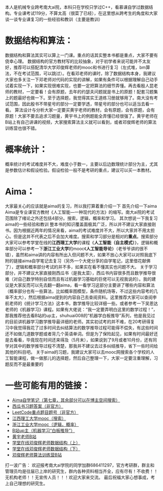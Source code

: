 本人是机械专业跨考南大ai院，本科只在学校只学过C++，看慕课自学过数据结构。专业课考试119分，不算太高（很菜了已经），在这里想从跨考生的角度和大家谈一谈专业课复习的一些经验和教训（主要是教训）
# 数据结构和算法：
数据结构和算法其实可以算上一门课。重点的话其实整本书都是重点，大家不要有侥幸心理。
数据结构的官方教材写的比较抽象，对于初学者来说可能并不太友好，推荐可以搭配清华大学邓俊辉老师的mooc和书进行复习（左式堆，bm算法，不在考试范围，可以跳过）。在看邓老师的课时，除了数据结构本身，我建议大家也多关注一下邓老师对代码的实现的讲解，如果有条件可以根据理解自己动手试着实现一下，如果实现很难实现，也要一定把算法的细节弄懂。再去看殷人昆老师的教材，一定要看！会有原题，去年的约瑟夫问题就是书上的原题！配套习题集上的题最好也做一下。至于选择题，我觉得其实王道练习册就够用了。南大没有考试范围，因此殷书不带星号的部分一定要学透，带星号的部分也可以适当去看一看。
算法设计与分析大家一定要买黄宇老师的教材，会有原题，会有原题，会有原题！大家不要去追求习题量，黄宇书上的例题能全弄懂已经很强了。黄宇老师在B站上有自己讲课的视频，大家搜索算法主义就可以看到，或者邓俊辉老师的算法训练营也很不错。
# 概率统计：
概率统计的考试难度并不大，难度小于数一，主要以后边数理统计部分为主，尤其是参数估计和假设检验。假设检验一般不是考研的重点，建议可以买一本教材。
# Aima：
大家最关心的应该就是aima的复习，所以我打算着重介绍一下
首先介绍一下aima
Aima是专业课官方教材《人工智能—一种现代的方法》的缩写。南大ai院的考试范围除了绪论之外还包括4部分。搜索，逻辑，概率和学习。
其次想说一下我复习aima的一些经验和教训
整本书的知识覆盖面极其广泛，所以并不建议大家直接刚书。因为根据近两年的情况来看，aima的考试难度并不大，所以大家并不用太担心。但是这并不代表之后不会加大难度。搜索和学习部分是相对的**重点**。搜索部分大家可以参考学堂在线的**江西理工大学**的课程《**人工智能（自主模式）**》，逻辑和概率部分可以参考一下**浙江工业大学**的mooc《**人工智能导论**》（老爷爷讲的很不错），虽然和aima讲的内容有所出入但问题不大，如果不放心大家可以对照我底下附的链接aima自学笔记去复习（另外一个大佬分享的自学笔记，这里借花献佛了），逻辑和概率部分考试的并不多，如果实在看不懂其实也问题不大。
关于学习部分，并不建议大家直接刚西瓜书（是我太菜），西瓜书内容很多而且数学推导很难（对自己数学特别自信而且有过机器学习基础的巨佬可以无视我说的）。我的建议是大家反而可以先去翻一翻aima，看一看学习这部分主要讲了哪些内容和算法（概率部分也有一些算法，比如概率图模型，条件随机场等，不过这些内容考的几率不太大），然后根据aima提到的内容自己去查阅资料。这里推荐大家可以查阅李航老师的《统计学习方法》这本书，数学推导比较详细一些。或者参考一下吴恩达老师的《机器学习》课程。如果有大佬说：“我一定要弄明白这里的数学过程！”，那我推荐他去看B站的up主，shuhuai008的“机器学白板推导”系列，他是我见过的目前讲机器学习数学推导最详细的老师。其实初试考的并不难，在20考研得复习中我觉得我花了过多时间去纠结算法的数学推导过程可能得不偿失，有这些时间还不如做几道数学题或者背几个英语单词。但是为了保险起见，如果有时间最好还是去看看，毕竟现在时间还来得及（5月末），如果说到了9月或者10月份，还有同学对其中的数学推导过程不清楚，那我并不建议去过多纠结推导，省下一些时间给其他的科目吧。
关于aima的习题，我建议大家可以去mooc网搜索各个学校的人工智能课程，做一做那儿的选择题，然后自己整理一下，大家一定要注重理解，习题反而不是最重要的

# 一些可能有用的链接：
   * [Aima自学笔记（第七章，其余部分可以在博主空间搜索）](https://blog.csdn.net/yyl424525/article/details/95309168?utm_medium=distribute.pc_relevant.none-task-blog-baidujs-6)
   * [西瓜书习题答案（非官方）](https://blog.csdn.net/icefire_tyh/article/details/52064910)
   * [LeetCode重点题目题号（非官方）](https://cspiration.com/leetcodeClassification#10311)
   * [江西理工大学mooc（搜索）](http://www.xuetangx.com/courses/course-v1:JXUST+JXUST2016001+2016_T2/courseware/ffa30c0533384b98b5b817ab1f4c1a46/)
   * [浙江工业大学mooc（逻辑，概率）](https://www.icourse163.org/learn/ZJUT-1002694018?tid=1003324007#/learn/announce)
   * [B站up主（机器学习“白板推导”）](https://space.bilibili.com/97068901?from=search&seid=18288301753448813829)
   * [黄宇老师B站](https://space.bilibili.com/474662253/)
   * [学堂在线邓俊辉老师数据结构（上）](http://www.xuetangx.com/courses/course-v1:TsinghuaX+30240184+sp/courseware/a1e199c8d48345a4a910192c383741a6/)
   * [学堂在线邓俊辉老师数据结构（下）](http://www.xuetangx.com/courses/course-v1:TsinghuaX+30240184_2X+sp/courseware/c15aad6e2dac4250934ea61d71deafd9/)
   * [邓俊辉老师算法训练营B站](https://www.bilibili.com/video/BV1rg4y1z75y?from=search&seid=12736902955082331434)
   
打一波广告：
欢迎报考南大ai学院的同学加群686411297，官方考研群，群主和管理员均是往届已上岸的研究生，群内各种资料相当齐全，应有尽有！不收费！！无机构老师！！无宣传人员！！！欢迎大家来交流。
最后祝福大家心想事成，考上自己理想的研究生。
